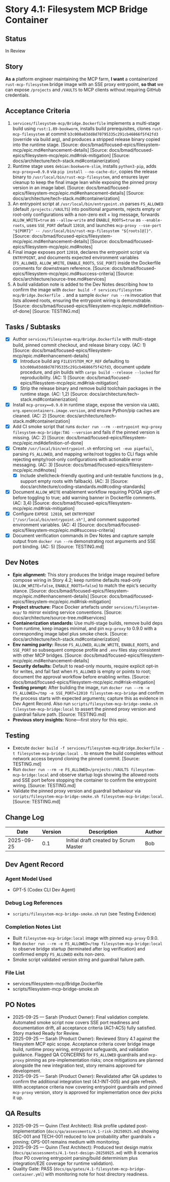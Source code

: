 # Story 4.1: Filesystem MCP Bridge Container

## Status
In Review

## Story
**As a** platform engineer maintaining the MCP farm,
**I want** a containerized `rust-mcp-filesystem` bridge image with an SSE proxy entrypoint,
**so that** we can expose `/projects` and `/VAULTS` to MCP clients without requiring GitHub credentials.

## Acceptance Criteria
1. `services/filesystem-mcp/Bridge.Dockerfile` implements a multi-stage build using `rust:1.89-bookworm`, installs build prerequisites, clones `rust-mcp-filesystem` at commit `b3c000a03dd8d70795335c291cb46866f5f42fd3` (override via build arg), and produces a stripped release binary copied into the runtime stage. [Source: docs/bmad/focused-epics/filesystem-mcp/epic.md#enhancement-details] [Source: docs/bmad/focused-epics/filesystem-mcp/epic.md#risk-mitigation] [Source: docs/architecture/tech-stack.md#containerization]
2. Runtime stage uses `debian:bookworm-slim`, installs `python3-pip`, adds `mcp-proxy==0.9.0` via `pip install --no-cache-dir`, copies the release binary to `/usr/local/bin/rust-mcp-filesystem`, and ensures layer cleanup to keep the final image lean while exposing the pinned proxy version in an image label. [Source: docs/bmad/focused-epics/filesystem-mcp/epic.md#enhancement-details] [Source: docs/architecture/tech-stack.md#containerization]
3. An entrypoint script at `/usr/local/bin/entrypoint.sh` parses `FS_ALLOWED` (default `/projects:/VAULTS`) into positional arguments, rejects empty or root-only configurations with a non-zero exit + log message, forwards `ALLOW_WRITE=true` as `--allow-write` and `ENABLE_ROOTS=true` as `--enable-roots`, uses `SSE_PORT` default `12010`, and launches `mcp-proxy --sse-port "${PORT}" -- /usr/local/bin/rust-mcp-filesystem "${roots[@]}"`. [Source: docs/bmad/focused-epics/filesystem-mcp/epic.md#enhancement-details] [Source: docs/bmad/focused-epics/filesystem-mcp/epic.md#notes]
4. Final image exposes port `12010`, declares the entrypoint script via `ENTRYPOINT`, and documents expected environment variables (`FS_ALLOWED`, `ALLOW_WRITE`, `ENABLE_ROOTS`, `SSE_PORT`) inside the Dockerfile comments for downstream reference. [Source: docs/bmad/focused-epics/filesystem-mcp/epic.md#success-criteria] [Source: docs/architecture/source-tree.md#services]
5. A build validation note is added to the Dev Notes describing how to confirm the image with `docker build -f services/filesystem-mcp/Bridge.Dockerfile .` and a sample `docker run --rm` invocation that lists allowed roots, ensuring the entrypoint wiring is demonstrable. [Source: docs/bmad/focused-epics/filesystem-mcp/epic.md#definition-of-done] [Source: TESTING.md]

## Tasks / Subtasks
- [x] Author `services/filesystem-mcp/Bridge.Dockerfile` with multi-stage build, pinned commit checkout, and release binary copy. (AC: 1) [Source: docs/bmad/focused-epics/filesystem-mcp/epic.md#enhancement-details]
  - [x] Introduce build arg `FILESYSTEM_MCP_REF` defaulting to `b3c000a03dd8d70795335c291cb46866f5f42fd3`, document update procedure, and pin builds with `cargo build --release --locked` for reproducibility. (AC: 1) [Source: docs/bmad/focused-epics/filesystem-mcp/epic.md#risk-mitigation]
  - [x] Strip the release binary and remove build toolchain packages in the runtime stage. (AC: 1,2) [Source: docs/architecture/tech-stack.md#containerization]
- [x] Install `mcp-proxy==0.9.0` in runtime stage, expose the version via `LABEL org.opencontainers.image.version`, and ensure Python/pip caches are cleaned. (AC: 2) [Source: docs/architecture/tech-stack.md#containerization]
- [x] Add CI smoke script that runs `docker run --rm --entrypoint mcp-proxy filesystem-mcp-bridge:TAG --version` and fails if the pinned version is missing. (AC: 2) [Source: docs/bmad/focused-epics/filesystem-mcp/epic.md#definition-of-done]
- [x] Create `/usr/local/bin/entrypoint.sh` enforcing `set -euo pipefail`, parsing `FS_ALLOWED`, and mapping write/root toggles to CLI flags while rejecting empty/root-only configurations with actionable error messaging. (AC: 3) [Source: docs/bmad/focused-epics/filesystem-mcp/epic.md#notes]
  - [x] Include shellcheck-friendly quoting and unit-testable functions (e.g., support empty roots with fallback). (AC: 3) [Source: docs/architecture/coding-standards.md#coding-standards]
- [x] Document `ALLOW_WRITE` enablement workflow requiring PO/QA sign-off before toggling to true; add warning banner in Dockerfile comments. (AC: 3,4) [Source: docs/bmad/focused-epics/filesystem-mcp/epic.md#risk-mitigation]
- [x] Configure `EXPOSE 12010`, set `ENTRYPOINT ["/usr/local/bin/entrypoint.sh"]`, and comment supported environment variables. (AC: 4) [Source: docs/bmad/focused-epics/filesystem-mcp/epic.md#success-criteria]
- [x] Document verification commands in Dev Notes and capture sample output from `docker run --rm` demonstrating root arguments and SSE port binding. (AC: 5) [Source: TESTING.md]

## Dev Notes
- **Epic alignment:** This story produces the bridge image required before compose wiring in Story 4.2; keep runtime defaults read-only (`ALLOW_WRITE=false`, `ENABLE_ROOTS=false`) to match the epic’s security stance. [Source: docs/bmad/focused-epics/filesystem-mcp/epic.md#enhancement-details] [Source: docs/bmad/focused-epics/filesystem-mcp/epic.md#risk-mitigation]
- **Project structure:** Place Docker artefacts under `services/filesystem-mcp/` to mirror existing service conventions. [Source: docs/architecture/source-tree.md#services]
- **Containerization standards:** Use multi-stage builds, remove build deps from runtime, keep images minimal, and pin `mcp-proxy` to 0.9.0 with a corresponding image label plus smoke check. [Source: docs/architecture/tech-stack.md#containerization]
- **Env naming parity:** Reuse `FS_ALLOWED`, `ALLOW_WRITE`, `ENABLE_ROOTS`, and `SSE_PORT` so subsequent compose profile and `.env` files stay consistent with other MCP bridges. [Source: docs/bmad/focused-epics/filesystem-mcp/epic.md#enhancement-details]
- **Security defaults:** Default to read-only mounts, require explicit opt-in for writes, and fail fast when `FS_ALLOWED` is empty or points to root; document the approval workflow before enabling writes. [Source: docs/bmad/focused-epics/filesystem-mcp/epic.md#risk-mitigation]
- **Testing prompt:** After building the image, run `docker run --rm -e FS_ALLOWED=/tmp -e SSE_PORT=12010 filesystem-mcp-bridge` and confirm the process starts with expected arguments; capture this as evidence in Dev Agent Record. Also run `scripts/filesystem-mcp-bridge-smoke.sh filesystem-mcp-bridge:local` to assert the pinned proxy version and guardrail failure path. [Source: TESTING.md]
- **Previous story insights:** None—first story for this epic.

## Testing
- Execute `docker build -f services/filesystem-mcp/Bridge.Dockerfile -t filesystem-mcp-bridge:local .` to ensure the build completes without network access beyond cloning the pinned commit. [Source: TESTING.md]
- Run `docker run --rm -e FS_ALLOWED=/projects:/VAULTS filesystem-mcp-bridge:local` and observe startup logs showing the allowed roots and SSE port before stopping the container to confirm the entrypoint wiring. [Source: TESTING.md]
- Validate the pinned proxy version and guardrail behaviour via `scripts/filesystem-mcp-bridge-smoke.sh filesystem-mcp-bridge:local`. [Source: TESTING.md]

## Change Log
| Date       | Version | Description                          | Author |
|------------|---------|--------------------------------------|--------|
| 2025-09-25 | 0.1     | Initial draft created by Scrum Master | Bob |

## Dev Agent Record
### Agent Model Used
- GPT-5 (Codex CLI Dev Agent)

### Debug Log References
- `scripts/filesystem-mcp-bridge-smoke.sh` run (see Testing Evidence)

### Completion Notes List
- Built `filesystem-mcp-bridge:local` image with pinned `mcp-proxy` 0.9.0.
- Ran `docker run --rm -e FS_ALLOWED=/tmp filesystem-mcp-bridge:local` to observe bridge startup (terminated after log verification) and confirmed empty `FS_ALLOWED` exits non-zero.
- Smoke script validated version string and guardrail failure path.

### File List
- services/filesystem-mcp/Bridge.Dockerfile
- scripts/filesystem-mcp-bridge-smoke.sh
## PO Notes
- 2025-09-25 — Sarah (Product Owner): Final validation complete. Automated smoke script now covers SSE port readiness and documentation drift, all acceptance criteria (AC1-AC5) fully satisfied. Story marked Ready for Review.
- 2025-09-25 — Sarah (Product Owner): Reviewed Story 4.1 against the filesystem MCP epic scope. Acceptance criteria cover bridge image build, runtime proxy wiring, entrypoint safeguards, and validation guidance. Flagged QA CONCERNS for `FS_ALLOWED` guardrails and `mcp-proxy` pinning as pre-implementation risks; once mitigations are planned alongside the new integration test, story remains approved for development.
- 2025-09-25 — Sarah (Product Owner): Revalidated after QA updates to confirm the additional integration test (4.1-INT-005) and gate refresh. With acceptance criteria now covering entrypoint guardrails and pinned `mcp-proxy` version, story is approved for implementation once dev picks it up.

## QA Results

- 2025-09-25 — Quinn (Test Architect): Risk profile updated post-implementation (`docs/qa/assessments/4.1-risk-20250925.md`) showing SEC-001 and TECH-001 reduced to low probability after guardrails + pinning; OPS-001 remains medium with monitoring.
- 2025-09-25 — Quinn (Test Architect): Produced test design matrix (`docs/qa/assessments/4.1-test-design-20250925.md`) with 8 scenarios (four P0 covering entrypoint parsing/build determinism plus integration/E2E coverage for runtime validation).
- Quality Gate: PASS (`docs/qa/gates/4.1-filesystem-mcp-bridge-container.yml`) with monitoring note for host directory readiness.
